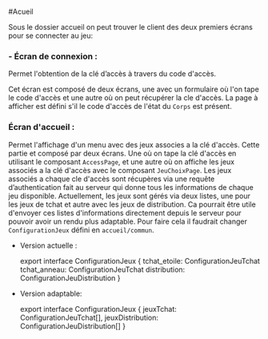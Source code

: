 #Acueil

Sous le dossier accueil on peut trouver le client des deux premiers écrans pour se connecter au jeu:

### - Écran de connexion : 
Permet l'obtention de la clé d’accès à travers du code d'accès. 

Cet écran est composé de deux écrans, une avec un formulaire où l'on tape le code d'accès et une autre où on peut récupérer la cle d'accès. La page à afficher est défini s'il le code d'accès de l'état du `Corps` est présent.

### Écran d'accueil : 

Permet l'affichage d'un menu avec des jeux associes a la clé d'accès. Cette partie et composé par deux écrans. Une où on tape la clé d'accès en utilisant le composant `AccessPage`, et une autre où on affiche les jeux associés a la clé d'accès avec le composant `JeuChoixPage`. Les jeux associés a chaque cle d'accès sont récupères via une requête d’authentication fait au serveur qui donne tous les informations de chaque jeu disponible. Actuellement, les jeux sont gérés via deux listes, une pour les jeux de tchat et autre avec les jeux de distribution. Ca pourrait être utile d'envoyer ces listes d'informations directement depuis le serveur pour pouvoir avoir un rendu plus adaptable.  Pour faire cela il faudrait changer `ConfigurationJeux` défini en `accueil/commun`. 
- Version actuelle :


    export interface ConfigurationJeux {
            tchat_etoile: ConfigurationJeuTchat
            tchat_anneau: ConfigurationJeuTchat
            distribution: ConfigurationJeuDistribution
    }
  
- Version adaptable:


    export interface ConfigurationJeux {
        jeuxTchat: ConfigurationJeuTchat[],
        jeuxDistribution: ConfigurationJeuDistribution[]
    }